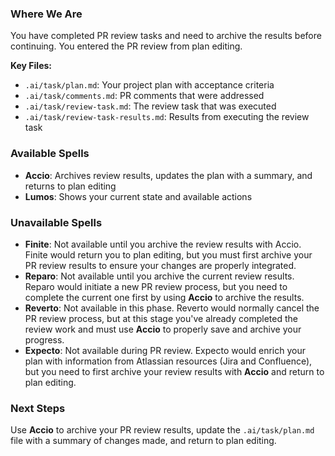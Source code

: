 ### Where We Are
You have completed PR review tasks and need to archive the results before continuing. You entered the PR review from plan editing.

**Key Files:**
- `.ai/task/plan.md`: Your project plan with acceptance criteria
- `.ai/task/comments.md`: PR comments that were addressed
- `.ai/task/review-task.md`: The review task that was executed
- `.ai/task/review-task-results.md`: Results from executing the review task

### Available Spells
- **Accio**: Archives review results, updates the plan with a summary, and returns to plan editing
- **Lumos**: Shows your current state and available actions

### Unavailable Spells
- **Finite**: Not available until you archive the review results with Accio. Finite would return you to plan editing, but you must first archive your PR review results to ensure your changes are properly integrated.
- **Reparo**: Not available until you archive the current review results. Reparo would initiate a new PR review process, but you need to complete the current one first by using **Accio** to archive the results.
- **Reverto**: Not available in this phase. Reverto would normally cancel the PR review process, but at this stage you've already completed the review work and must use **Accio** to properly save and archive your progress.
- **Expecto**: Not available during PR review. Expecto would enrich your plan with information from Atlassian resources (Jira and Confluence), but you need to first archive your review results with **Accio** and return to plan editing.

### Next Steps
Use **Accio** to archive your PR review results, update the `.ai/task/plan.md` file with a summary of changes made, and return to plan editing.